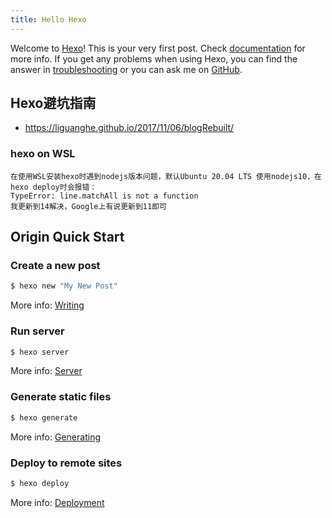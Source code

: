 ```yaml
---
title: Hello Hexo
---
```

Welcome to [Hexo](https://hexo.io/)! This is your very first post. Check [documentation](https://hexo.io/docs/) for more info. If you get any problems when using Hexo, you can find the answer in [troubleshooting](https://hexo.io/docs/troubleshooting.html) or you can ask me on [GitHub](https://github.com/hexojs/hexo/issues).

## Hexo避坑指南

- https://liguanghe.github.io/2017/11/06/blogRebuilt/

### hexo on WSL
```
在使用WSL安装hexo时遇到nodejs版本问题，默认Ubuntu 20.04 LTS 使用nodejs10，在hexo deploy时会报错：
TypeError: line.matchAll is not a function
我更新到14解决，Google上有说更新到11即可
```

## Origin Quick Start

### Create a new post

``` bash
$ hexo new "My New Post"
```

More info: [Writing](https://hexo.io/docs/writing.html)

### Run server

``` bash
$ hexo server
```

More info: [Server](https://hexo.io/docs/server.html)

### Generate static files

``` bash
$ hexo generate
```

More info: [Generating](https://hexo.io/docs/generating.html)

### Deploy to remote sites

``` bash
$ hexo deploy
```

More info: [Deployment](https://hexo.io/docs/one-command-deployment.html)
